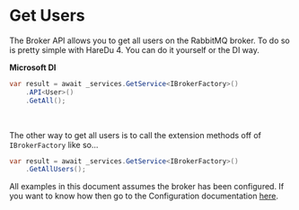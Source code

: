 # Get Users

The Broker API allows you to get all users on the RabbitMQ broker. To do so is pretty simple with HareDu 4. You can do it yourself or the DI way.

**Microsoft DI**

```c#
var result = await _services.GetService<IBrokerFactory>()
    .API<User>()
    .GetAll();
```
<br>

The other way to get all users is to call the extension methods off of ```IBrokerFactory``` like so...

```c#
var result = await _services.GetService<IBrokerFactory>()
    .GetAllUsers();
```

All examples in this document assumes the broker has been configured. If you want to know how then go to the Configuration documentation [here](https://github.com/ahives/HareDu3/blob/master/docs/configuration.md).

